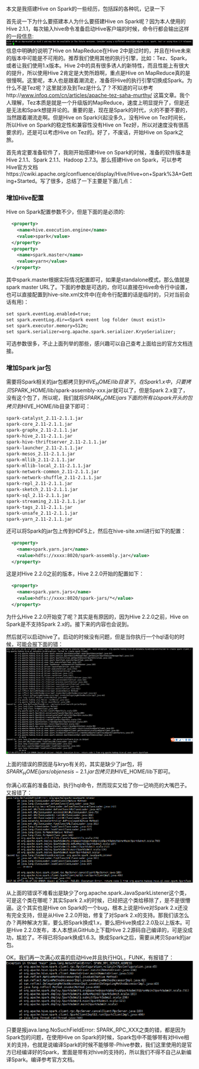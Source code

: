本文是我搭建Hive on Spark的一些经历，包括踩的各种坑，记录一下  

首先说一下为什么要搭建本人为什么要搭建Hive on Spark呢？因为本人使用的Hive 2.1.1，每次输入hive命令准备启动Hive客户端的时候，命令行都会输出这样的一段信息:  
![image](/Images/hive-on-spark.png)  
信息中明确的说明了Hive on MapReduce在Hive 2中是过时的，并且在Hive未来的版本中可能是不可用的。推荐我们使用其他的执行引擎，比如：Tez、Spark，或者让我们使用1.x版本。Hive 2中的具有很多诱人的新特性，而且性能上有很大的提升，所以使用Hive 2肯定是大势所趋啊，重点是Hive on MapReduce真的是很慢啊。这里呢，本人也是跟着潮流走，准备将Hive的执行引擎切换成Spark。为什么不是Tez呢？这里就涉及到Tez是什么了？不知道的可以参考http://www.infoq.com/cn/articles/apache-tez-saha-murthy/ 这篇文章。我个人理解，Tez本质是就是一个升级版的MapReduce，速度上明显提升了，但是还是无法和Spark想提并论的。重要的是，现在是Spark的时代，火的不要不要的，当然跟着潮流走啊。但是Hive on Spark兴起没多久，没有Hive on Tez时间长，所以Hive on Spark的稳定性和兼容性没有Hive on Tez好，所以对速度没有很高要求的，还是可以考虑Hive on Tez的。好了，不废话，开始Hive on Spark之旅。  

首先肯定要准备软件了，我刚开始搭建Hive on Spark的时候，准备的软件版本是Hive 2.1.1、Spark 2.1.1、Hadoop 2.7.3。那么搭建Hive on Spark，可以参考Hive官方文档https://cwiki.apache.org/confluence/display/Hive/Hive+on+Spark%3A+Getting+Started。写了很多，总结了一下主要是下面几点：  

### 增加Hive配置  
Hive on Spark配置参数不少，但是下面的是必须的:  
```xml
  <property>
    <name>hive.execution.engine</name>
    <value>spark</value>
  </property>
  <property>
    <name>spark.master</name>
    <value>yarn</value>
  </property>
```  
其中spark.master根据实际情况配置即可，如果是standalone模式，那么值就是spark master URL了。下面的参数是可选的，你可以直接在Hive命令行中设置，也可以直接配置到hive-site.xml文件中(在命令行配置的话是临时的，只对当前会话有用)：  
```shell
set spark.eventLog.enabled=true;
set spark.eventLog.dir=<Spark event log folder (must exist)>
set spark.executor.memory=512m;             
set spark.serializer=org.apache.spark.serializer.KryoSerializer;
```  
可选参数很多，不止上面列举的那些，感兴趣可以自己查考上面给出的官方文档连接。  

### 增加Spark jar包  
需要将Spark相关的jar包都拷贝到$HIVE_HOME/lib目录下，在Spark 1.x中，只要拷贝$SPARK_HOME/lib/spark-assembly-xxx.jar就可以了，但是Spark 2.x变了，没有这个包了，所以呢，我们就将$SPARK_HOME/jars下面的所有以spark开头的包拷贝到$HIVE_HOME/lib目录下即可：  
```shell
spark-catalyst_2.11-2.1.1.jar
spark-core_2.11-2.1.1.jar
spark-graphx_2.11-2.1.1.jar
spark-hive_2.11-2.1.1.jar
spark-hive-thriftserver_2.11-2.1.1.jar
spark-launcher_2.11-2.1.1.jar
spark-mesos_2.11-2.1.1.jar
spark-mllib_2.11-2.1.1.jar
spark-mllib-local_2.11-2.1.1.jar
spark-network-common_2.11-2.1.1.jar
spark-network-shuffle_2.11-2.1.1.jar
spark-repl_2.11-2.1.1.jar
spark-sketch_2.11-2.1.1.jar
spark-sql_2.11-2.1.1.jar
spark-streaming_2.11-2.1.1.jar
spark-tags_2.11-2.1.1.jar
spark-unsafe_2.11-2.1.1.jar
spark-yarn_2.11-2.1.1.jar
```  
还可以将Spark的jar包上传到HDFS上，然后在hive-site.xml进行如下的配置：
```xml
  <property>
    <name>spark.yarn.jar</name>
    <value>hdfs://xxxx:8020/spark-assembly.jar</value>
  </property>
```  
这是对Hive 2.2.0之前的版本，Hive 2.2.0开始的配置如下：  
```xml
  <property>
    <name>spark.yarn.jars</name>
    <value>hdfs://xxxx:8020/spark-jars/*</value>
  </property>
```  
为什么Hive 2.2.0开始变了呢？其实是有原因的，因为Hive 2.2.0之前，Hive on Spark是不支持Spark 2.x的。接下来的内容也会说到。

然后就可以启动hive了。启动的时候没有问题，但是当你执行一个hql语句的时候，可能会报下面的错：  
![image](/Images/hive-kryo.png)  

上面的错误的原因是与kryo有关的，其实是缺少了jar包，将$SPARK_HOME/jars/objenesis-2.1.jar包拷贝到$HIVE_HOME/lib下即可。  

你满心欢喜的准备启动，执行hql命令，然而现实又给了你一记响亮的大嘴巴子。又报错了：  
![image](/Images/hive-javasparklistener.png)  

从上面的错误不难看出是缺少了org.apache.spark.JavaSparkListener这个类，可是这个类在哪呢？其实Spark 2.x的时候，已经把这个类给移除了，是不是很懵逼。这个其实也是Hive on Spark的一个bug，根本上说是Hive对Spark 2.x还没有完全支持，但是从Hive 2.2.0开始，修复了对Spark 2.x的支持。那我们该怎么办？两种解决方案，要么把Spark换成1.x，要么把Hive换成2.2.0及以上版本。可是Hive 2.2.0发布，本人本想从GitHub上下载Hive 2.2源码自己编译的，可是没成功，尴尬了。不得已将Spark换成1.6.3。换成Spark之后，需要从拷贝Spark的jar包。  

OK，我们再一次满心欢喜的启动Hive并且执行HQL，FUNK，有报错了：
![image](/Images/hive-SERVER.png)  

只要是报java.lang.NoSuchFieldError: SPARK_RPC_XXX之类的错，都是因为Spark包的问题，在使用Hive on Spark的时候，Spark包中不能够带有对Hive相关的支持，也就是说编译Spark的时候不能够带-Phive参数，我们这里使用的是官方已经编译好的Spark，里面是带有对hive的支持的，所以我们不得不自己从新编译Spark。编译参考官方文档。
